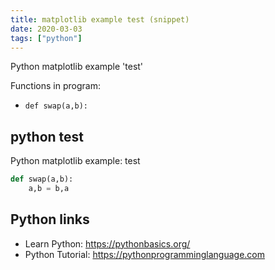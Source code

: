 ```yaml
---
title: matplotlib example test (snippet)
date: 2020-03-03
tags: ["python"]
---
```

Python matplotlib example 'test'

Functions in program: 
* `def swap(a,b):`

## python test

Python matplotlib example: test

```python
def swap(a,b):
	a,b = b,a

```

## Python links

- Learn Python: https://pythonbasics.org/
- Python Tutorial: https://pythonprogramminglanguage.com
